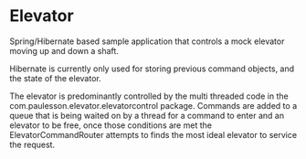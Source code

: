 Elevator
========
Spring/Hibernate based sample application that controls a mock elevator moving up and down a shaft.

Hibernate is currently only used for storing previous command objects, and the state of the elevator.

The elevator is predominantly controlled by the multi threaded code in the com.paulesson.elevator.elevatorcontrol package. Commands are added to a queue that is being waited on by a thread for a command to enter and an elevator to be free, once those conditions are met the ElevatorCommandRouter attempts to finds the most ideal elevator to service 
the request.

